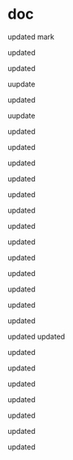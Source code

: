 doc
===

updated
mark
 
updated

updated

uupdate

updated

uupdate

updated


updated


updated

updated

updated

updated

updated

updated

updated

updated

updated

updated

updated

updated
updated

updated

updated

updated

updated

updated

updated

updated
